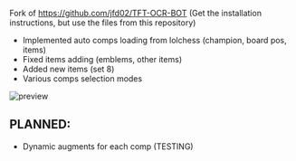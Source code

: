 Fork of https://github.com/jfd02/TFT-OCR-BOT (Get the installation instructions, but use the files from this repository)


- Implemented auto comps loading from lolchess (champion, board pos, items)
- Fixed items adding (emblems, other items)
- Added new items (set 8)
- Various comps selection modes

![preview](https://user-images.githubusercontent.com/67195196/206607219-ce2f6397-ff3b-4543-87e8-17f8ab61325b.png)

## PLANNED:
- Dynamic augments for each comp (TESTING)
